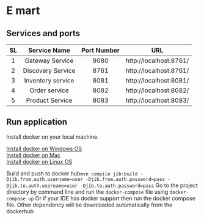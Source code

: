 # E mart 

## Services and ports

| SL  |  Service Name   | Port Number |URL|
|:---:|:---------------:|:-----------:|:---:|
|  1  | Gateway Service |  9080       | http://localhost:8761/ |
|  2  | Discovery Service| 8761| http://localhost:8761/ |
|  3  | Inventory service| 8081| http://localhost:8081/ |
|  4  | Order service | 8082| http://localhost:8082/ |
|  5  | Product Service| 8083| http://localhost:8083/ |



## Run application
Install docker on your local machine. 

[Install docker on Windows OS](https://docs.docker.com/desktop/install/windows-install/)
<br>
[Install docker on Mac](https://docs.docker.com/desktop/mac/permission-requirements/)
<br>
[Install docker on Linux OS](https://docs.docker.com/desktop/install/linux-install/)

Build and push to docker hub`mvn compile jib:build -Djib.from.auth.username=user -Djib.from.auth.password=pass -Djib.to.auth.username=user -Djib.to.auth.password=pass`
Go to the project directory by command line and run the `docker-compose` file using `docker-compose up`
Or if your IDE has docker support then run the docker compose file. Other dependency will be downloaded automatically from the dockerhub
